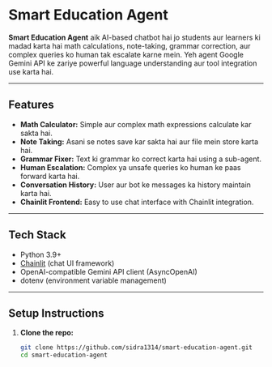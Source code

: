 # Smart Education Agent

**Smart Education Agent** aik AI-based chatbot hai jo students aur learners ki madad karta hai math calculations, note-taking, grammar correction, aur complex queries ko human tak escalate karne mein. Yeh agent Google Gemini API ke zariye powerful language understanding aur tool integration use karta hai.

---

## Features

- **Math Calculator:** Simple aur complex math expressions calculate kar sakta hai.
- **Note Taking:** Asani se notes save kar sakta hai aur file mein store karta hai.
- **Grammar Fixer:** Text ki grammar ko correct karta hai using a sub-agent.
- **Human Escalation:** Complex ya unsafe queries ko human ke paas forward karta hai.
- **Conversation History:** User aur bot ke messages ka history maintain karta hai.
- **Chainlit Frontend:** Easy to use chat interface with Chainlit integration.

---

## Tech Stack

- Python 3.9+
- [Chainlit](https://chainlit.io/) (chat UI framework)
- OpenAI-compatible Gemini API client (AsyncOpenAI)
- dotenv (environment variable management)

---

## Setup Instructions

1. **Clone the repo:**
   ```bash
   git clone https://github.com/sidra1314/smart-education-agent.git
   cd smart-education-agent

   
